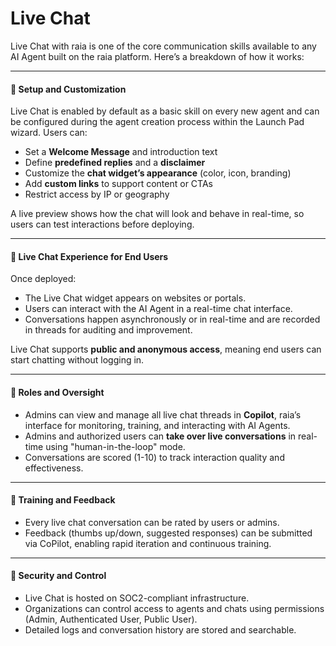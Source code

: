 # Live Chat

Live Chat with raia is one of the core communication skills available to any AI Agent built on the raia platform. Here’s a breakdown of how it works:

***

#### 🔧 **Setup and Customization**

Live Chat is enabled by default as a basic skill on every new agent and can be configured during the agent creation process within the Launch Pad wizard. Users can:

* Set a **Welcome Message** and introduction text
* Define **predefined replies** and a **disclaimer**
* Customize the **chat widget’s appearance** (color, icon, branding)
* Add **custom links** to support content or CTAs
* Restrict access by IP or geography

A live preview shows how the chat will look and behave in real-time, so users can test interactions before deploying.

***

#### 💬 **Live Chat Experience for End Users**

Once deployed:

* The Live Chat widget appears on websites or portals.
* Users can interact with the AI Agent in a real-time chat interface.
* Conversations happen asynchronously or in real-time and are recorded in threads for auditing and improvement.

Live Chat supports **public and anonymous access**, meaning end users can start chatting without logging in.

***

#### 👥 **Roles and Oversight**

* Admins can view and manage all live chat threads in **Copilot**, raia’s interface for monitoring, training, and interacting with AI Agents.
* Admins and authorized users can **take over live conversations** in real-time using "human-in-the-loop" mode.
* Conversations are scored (1-10) to track interaction quality and effectiveness.

***

#### 🧠 **Training and Feedback**

* Every live chat conversation can be rated by users or admins.
* Feedback (thumbs up/down, suggested responses) can be submitted via CoPilot, enabling rapid iteration and continuous training.

***

#### 🔐 **Security and Control**

* Live Chat is hosted on SOC2-compliant infrastructure.
* Organizations can control access to agents and chats using permissions (Admin, Authenticated User, Public User).
* Detailed logs and conversation history are stored and searchable.

####

